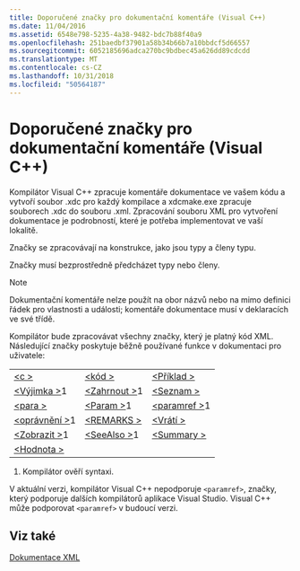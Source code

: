 ```yaml
---
title: Doporučené značky pro dokumentační komentáře (Visual C++)
ms.date: 11/04/2016
ms.assetid: 6548e798-5235-4a38-9482-bdc7b88f40a9
ms.openlocfilehash: 251baedbf37901a58b34b66b7a10bbdcf5d66557
ms.sourcegitcommit: 6052185696adca270bc9bdbec45a626dd89cdcdd
ms.translationtype: MT
ms.contentlocale: cs-CZ
ms.lasthandoff: 10/31/2018
ms.locfileid: "50564187"
---
```

# <a name="recommended-tags-for-documentation-comments-visual-c"></a>Doporučené značky pro dokumentační komentáře (Visual C++)

Kompilátor Visual C++ zpracuje komentáře dokumentace ve vašem kódu a vytvoří soubor .xdc pro každý kompilace a xdcmake.exe zpracuje souborech .xdc do souboru .xml. Zpracování souboru XML pro vytvoření dokumentace je podrobností, které je potřeba implementovat ve vaší lokalitě.

Značky se zpracovávají na konstrukce, jako jsou typy a členy typu.

Značky musí bezprostředně předcházet typy nebo členy.

> [!NOTE]
>  Dokumentační komentáře nelze použít na obor názvů nebo na mimo definici řádek pro vlastnosti a události; komentáře dokumentace musí v deklaracích ve své třídě.

Kompilátor bude zpracovávat všechny značky, který je platný kód XML. Následující značky poskytuje běžně používané funkce v dokumentaci pro uživatele:

||||
|-|-|-|
|[\<c >](../ide/c-visual-cpp.md)|[\<kód >](../ide/code-visual-cpp.md)|[\<Příklad >](../ide/example-visual-cpp.md)|
|[\<Výjimka >](../ide/exception-visual-cpp.md)1|[\<Zahrnout >](../ide/include-visual-cpp.md)1|[\<Seznam >](../ide/list-visual-cpp.md)|
|[\<para >](../ide/para-visual-cpp.md)|[\<Param >](../ide/param-visual-cpp.md)1|[\<paramref >](../ide/paramref-visual-cpp.md)1|
|[\<oprávnění >](../ide/permission-visual-cpp.md)1|[\<REMARKS >](../ide/remarks-visual-cpp.md)|[\<Vrátí >](../ide/returns-visual-cpp.md)|
|[\<Zobrazit >](../ide/see-visual-cpp.md)1|[\<SeeAlso >](../ide/seealso-visual-cpp.md)1|[\<Summary >](../ide/summary-visual-cpp.md)|
|[\<Hodnota >](../ide/value-visual-cpp.md)|||

1. Kompilátor ověří syntaxi.

V aktuální verzi, kompilátor Visual C++ nepodporuje `<paramref>`, značky, který podporuje dalších kompilátorů aplikace Visual Studio. Visual C++ může podporovat `<paramref>` v budoucí verzi.

## <a name="see-also"></a>Viz také

[Dokumentace XML](../ide/xml-documentation-visual-cpp.md)